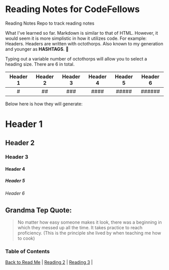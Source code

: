 # Reading Notes for CodeFellows

Reading Notes Repo to track reading notes

What I've learned so far. Markdown is similar to that of HTML. However,  it would seem it is more simplistic in how it utilizes code. For example: Headers.
Headers are written with octothorps. Also known to my generation and younger as **HASHTAGS**. :rofl:

Typing out a variable number of octothorps will allow you to select a heading size. There are 6 in total.

| Header 1 | Header 2 | Header 3 | Header 4 | Header 5 | Header 6 |
| :------: | :------: | :------: | :------: | :------: | :------: |
| #        | ##       | ###      | ####     | #####    | ######   |

Below here is how they will generate:

# Header 1
## Header 2
### Header 3
#### Header  4
##### Header 5
###### Header 6

## Grandma Tep Quote:
>No matter how easy someone makes it look, there was a beginning in which they messed up all the time. 
>It takes practice to reach proficiency. (This is the principle she lived by when teaching me how to cook)

### Table of Contents

[Back to Read Me](README.md) |
[Reading 2](coderscomputer.md) |
[Reading 3](revisionsandthecloud.md) |
